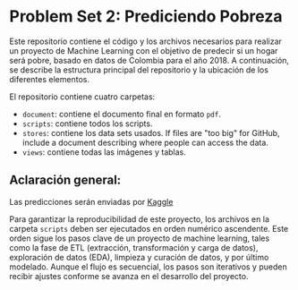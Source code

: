 # Problem Set 2: Prediciendo Pobreza
Este repositorio contiene el código y los archivos necesarios para realizar un proyecto de Machine Learning con el objetivo de predecir si un hogar será pobre, basado en datos de Colombia para el año 2018. A continuación, se describe la estructura principal del repositorio y la ubicación de los diferentes elementos.

El repositorio contiene cuatro carpetas:

- `document`: contiene el documento final en formato `pdf`.
- `scripts`: contiene todos los scripts.
- `stores`: contiene los data sets usados. If files are "too big" for GitHub, include a document describing where people can access the data.
- `views`: contiene todas las imágenes y tablas.

## Aclaración general:
Las predicciones serán enviadas por [Kaggle](https://www.kaggle.com/competitions/mlunlp-2024-ps-2)

Para garantizar la reproducibilidad de este proyecto, los archivos en la carpeta `scripts` deben ser ejecutados en orden numérico ascendente. Este orden sigue los pasos clave de un proyecto de machine learning, tales como la fase de ETL (extracción, transformación y carga de datos), exploración de datos (EDA), limpieza y curación de datos, y por último modelado. Aunque el flujo es secuencial, los pasos son iterativos y pueden recibir ajustes conforme se avanza en el desarrollo del proyecto.
